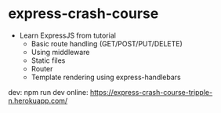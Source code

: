 # express-crash-course

- Learn ExpressJS from tutorial
  + Basic route handling (GET/POST/PUT/DELETE)
  + Using middleware
  + Static files
  + Router
  + Template rendering using express-handlebars

dev: npm run dev
online: https://express-crash-course-tripple-n.herokuapp.com/
